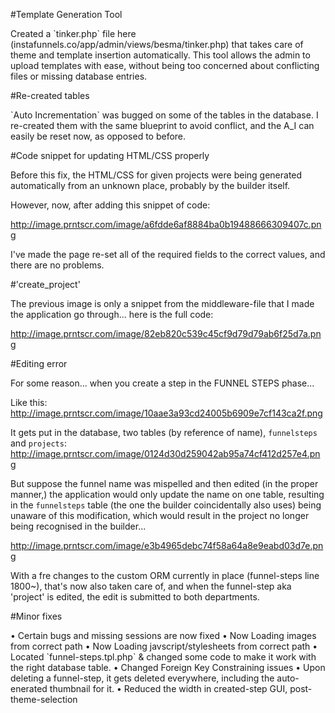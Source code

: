 #Template Generation Tool

<p>Created a `tinker.php` file here (instafunnels.co/app/admin/views/besma/tinker.php) that takes care of 
theme and template insertion automatically. This tool allows the admin to upload templates with ease, without being
too concerned about conflicting files or missing database entries.</p>

#Re-created tables

<p>`Auto Incrementation` was bugged on some of the tables in the database. I re-created them
with the same blueprint to avoid conflict, and the A_I can easily be reset now, as opposed to before.</p>


#Code snippet for updating HTML/CSS properly

<p>Before this fix, the HTML/CSS for given projects were being generated automatically from an unknown place, 
probably by the builder itself. 

However, now, after adding this snippet of code:

<img>http://image.prntscr.com/image/a6fdde6af8884ba0b19488666309407c.png</img>


I've made the page re-set all of the required fields to the correct values, and there are no problems.</p>


#'create_project'

<p>The previous image is only a snippet from the middleware-file that I made the application go through... here is the full code:


<img>http://image.prntscr.com/image/82eb820c539c45cf9d79d79ab6f25d7a.png</img>

</p>


#Editing error

<p>For some reason... when you create a step in the <or>FUNNEL STEPS</bl> phase...

Like this:
<img>http://image.prntscr.com/image/10aae3a93cd24005b6909e7cf143ca2f.png</img>

It gets put in the database, two tables (by reference of name), `funnelsteps` and `projects`:
<img>http://image.prntscr.com/image/0124d30d259042ab95a74cf412d257e4.png</img>

But suppose the funnel name was mispelled and then edited (in the proper manner,) the application
would only update the name on one table, resulting in the `funnelsteps` table (the one the builder
coincidentally also uses) being unaware of this modification, which would result in the project
no longer being recognised in the builder...


<img>http://image.prntscr.com/image/e3b4965debc74f58a64a8e9eabd03d7e.png</img>


With a fre changes to the custom <bl>ORM</bl> currently in place (funnel-steps line 1800~), that's now also taken care of, 
and when the funnel-step aka 'project' is edited, the edit is submitted to both departments.


</p>

#Minor fixes

<p>
• Certain bugs and missing sessions are now fixed
• Now Loading images from correct path
• Now Loading javscript/stylesheets from correct path
• Located `funnel-steps.tpl.php` & changed some code to make it work with the right database table.
• Changed Foreign Key Constraining issues
• Upon deleting a funnel-step, it gets deleted everywhere, including the auto-enerated thumbnail for it.
• Reduced the width in created-step GUI, post-theme-selection
</p>
